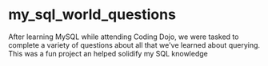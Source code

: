 # my_sql_world_questions

After learning MySQL while attending Coding Dojo, we were tasked to complete a variety of questions about all that we've learned about querying. This was a fun project an helped solidify my SQL knowledge
